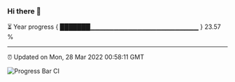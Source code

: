 ### Hi there 👋

⏳ Year progress { ███████▁▁▁▁▁▁▁▁▁▁▁▁▁▁▁▁▁▁▁▁▁▁▁ } 23.57 %

---

⏰ Updated on Mon, 28 Mar 2022 00:58:11 GMT

![Progress Bar CI](https://github.com/liununu/liununu/workflows/Progress%20Bar%20CI/badge.svg)
